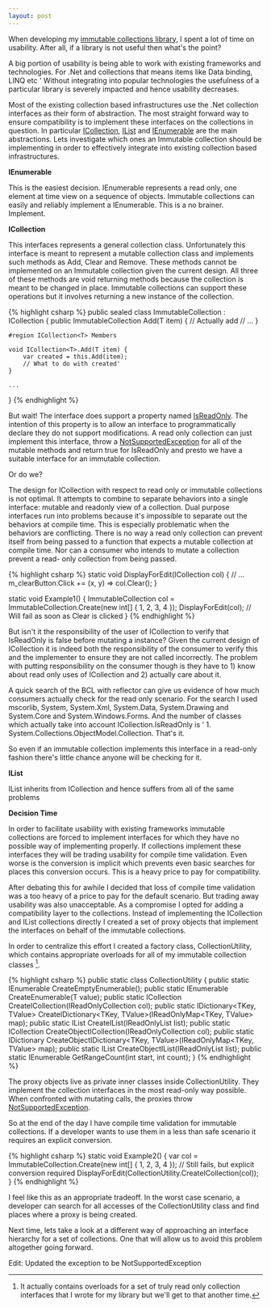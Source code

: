 ```yaml
---
layout: post
---
```

When developing my [immutable collections library](http://code.msdn.microsoft.com/RantPack), I spent a lot of time on usability.  After all, if a library is not useful then what's the point?  

A big portion of usability is being able to work with existing frameworks and technologies.  For .Net and collections that means items like Data binding, LINQ etc '  Without integrating into popular technologies the usefulness of a particular library is severely impacted and hence usability decreases.

Most of the existing collection based infrastructures use the .Net collection interfaces as their form of abstraction.  The most straight forward way to ensure compatibility is to implement these interfaces on the collections in question.  In particular [ICollection<T>](http://msdn.microsoft.com/en-us/library/92t2ye13.aspx), [IList<T>](http://msdn.microsoft.com/en-us/library/5y536ey6.aspx) and [IEnumerable<T>](http://msdn.microsoft.com/en-us/library/9eekhta0.aspx) are the main abstractions.  Lets investigate which ones an Immutable collection should be implementing in order to effectively integrate into existing collection based infrastructures.

**IEnumerable<T>**

This is the easiest decision.  IEnumerable<T> represents a read only, one element at time view on a sequence of objects.  Immutable collections can easily and reliably implement a IEnumerable<T>.  This is a no brainer.  Implement.

**ICollection<T>**

This interfaces represents a general collection class.  Unfortunately this interface is meant to represent a mutable collection class and implements such methods as Add, Clear and Remove.  These methods cannot be implemented on an Immutable collection given the current design.  All three of these methods are void returning methods because the collection is meant to be changed in place.  Immutable collections can support these operations but it involves returning a new instance of the collection.

{% highlight csharp %}
public sealed class ImmutableCollection<T> : ICollection<T> {
    public ImmutableCollection<T> Add(T item) {
        // Actually add 
        // ...
    }

    #region ICollection<T> Members

    void ICollection<T>.Add(T item) {
        var created = this.Add(item);
        // What to do with created'
    }

    ...
}
{% endhighlight %}

But wait!  The interface does support a property named [IsReadOnly](http://msdn.microsoft.com/en-us/library/0cfatk9t.aspx).  The intention of this property is to allow an interface to programmatically declare they do not support modifications.  A read only collection can just implement this interface, throw a [NotSupportedException](http://msdn.microsoft.com/en-us/library/system.notsupportedexception.aspx) for all of the mutable methods and return true for IsReadOnly and presto we have a suitable interface for an immutable collection.

Or do we?

The design for ICollection<T> with respect to read only or immutable collections is not optimal.  It attempts to combine to separate behaviors into a single interface: mutable and readonly view of a collection.  Dual purpose interfaces run into problems because it's impossible to separate out the behaviors at compile time.  This is especially problematic when the behaviors are conflicting.  There is no way a read only collection can prevent itself from being passed to a function that expects a mutable collection at compile time.  Nor can a consumer who intends to mutate a collection prevent a read- only collection from being passed.

{% highlight csharp %}
static void DisplayForEdit<T>(ICollection<T> col) {
    // ...
    m_clearButton.Click += (x, y) => col.Clear(); 
}

static void Example1() {
    ImmutableCollection<int> col = ImmutableCollection.Create(new int[] { 1, 2, 3, 4 });
    DisplayForEdit(col);    // Will fail as soon as Clear is clicked
}
{% endhighlight %}

But isn't it the responsibility of the user of ICollection<T> to verify that IsReadOnly is false before mutating a instance?  Given the current design of ICollection<T> it is indeed both the responsibility of the consumer to verify this and the implementer to ensure they are not called incorrectly.  The problem with putting responsibility on the consumer though is they have to 1) know about read only uses of ICollection<T> and 2) actually care about it.

A quick search of the BCL with reflector can give us evidence of how much consumers actually check for the read only scenario.  For the search I used mscorlib, System, System.Xml, System.Data, System.Drawing and System.Core and System.Windows.Forms.  And the number of classes which actually take into account ICollection<T>.IsReadOnly is ' 1.  System.Collections.ObjectModel.Collection<T>.  That's it.  

So even if an immutable collection implements this interface in a read-only fashion there's little chance anyone will be checking for it.

**IList<T>**

IList<T> inherits from ICollection<T> and hence suffers from all of the same problems

**Decision Time**

In order to facilitate usability with existing frameworks immutable collections are forced to implement interfaces for which they have no possible way of implementing properly.  If collections implement these interfaces they will be trading usability for compile time validation.  Even worse is the conversion is implicit which prevents even basic searches for places this conversion occurs.  This is a heavy price to pay for compatibility.

After debating this for awhile I decided that loss of compile time validation was a too heavy of a price to pay for the default scenario.  But trading away usability was also unacceptable.  As a compromise I opted for adding a compatibility layer to the collections.  Instead of implementing the ICollection<T> and IList<T> collections directly I created a set of proxy objects that implement the interfaces on behalf of the immutable collections.

In order to centralize this effort I created a factory class, CollectionUtility, which contains appropriate overloads for all of my immutable collection classes [^1].

{% highlight csharp %}
public static class CollectionUtility {
    public static IEnumerable<T> CreateEmptyEnumerable<T>();
    public static IEnumerable<T> CreateEnumerable<T>(T value);
    public static ICollection<T> CreateICollection<T>(IReadOnlyCollection<T> col);
    public static IDictionary<TKey, TValue> CreateIDictionary<TKey, TValue>(IReadOnlyMap<TKey, TValue> map);
    public static IList<T> CreateIList<T>(IReadOnlyList<T> list);
    public static ICollection CreateObjectICollection<T>(IReadOnlyCollection<T> col);
    public static IDictionary CreateObjectIDictionary<TKey, TValue>(IReadOnlyMap<TKey, TValue> map);
    public static IList CreateObjectIList<T>(IReadOnlyList<T> list);
    public static IEnumerable<int> GetRangeCount(int start, int count);
}
{% endhighlight %}

The proxy objects live as private inner classes inside CollectionUtility.  They implement the collection interfaces in the most read-only way possible.  When confronted with mutating calls, the proxies throw [NotSupportedException](http://msdn.microsoft.com/en-us/library/system.notsupportedexception.aspx).

So at the end of the day I have compile time validation for immutable collections.  If a developer wants to use them in a less than safe scenario it requires an explicit conversion.  
    
{% highlight csharp %}
static void Example2() { 
  var col = ImmutableCollection.Create(new int[] { 1, 2, 3, 4 }); 
  // Still fails, but explicit conversion required 
  DisplayForEdit(CollectionUtility.CreateICollection(col)); 
}
{% endhighlight %}

I feel like this as an appropriate tradeoff.   In the worst case scenario, a developer can search for all accesses of the CollectionUtility class and find places where a proxy is being created.  

Next time, lets take a look at a different way of approaching an interface hierarchy for a set of collections.  One that will allow us to avoid this problem altogether going forward.

[^1]: It actually contains overloads for a set of truly read only collection interfaces that I wrote for my library but we'll get to that another time.

Edit: Updated the exception to be NotSupportedException

